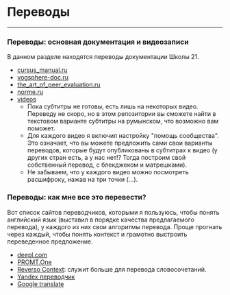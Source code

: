 # Переводы #

---

### Переводы: основная документация и видеозаписи ###
В данном разделе находятся переводы документации Школы 21.
* [cursus_manual.ru](../materials/translations/cursus_manual.ru.md)
* [vogsphere-doc.ru](../materials/translations/vogsphere-doc.ru.md)
* [the_art_of_peer_evaluation.ru](../materials/translations/the_art_of_peer_evaluation.ru.md)
* [norme.ru](../materials/translations/norme.ru.md)
* [videos](https://www.youtube.com/playlist?list=PLnI5O9CyX5MFaOvTB1EWSHFC7EzB61UIp)
  * Пока субтитры не готовы, есть лишь на некоторых видео. Переведу не скоро, но в этом репозитории вы сможете найти в текстовом варианте субтитры на румынском, что возможно вам поможет.
  * Для каждого видео я включил настройку "помощь сообщества". Это означает, что вы можете предложить сами свои      варианты переводов, которые будут опубликованы в субтитрах к видео (у других стран есть, а у нас нет!? Тогда построим свой собственный перевод, с блекджеком и матрешками).
  * Не забываем, что у каждого видео можно посмотреть расшифроку, нажав на три точки (...).

### Переводы: как мне все это перевести? ###
Вот список сайтов переводчиков, которыми я пользуюсь, чтобы понять английский язык (выставил в порядке качества предлагаемого перевода), у каждого из них свои алгоритмы перевода. Проще прогнать через каждый, чтобы понять контекст и грамотно выстроить переведенное предложение.
   * [deepl.com](https://www.deepl.com/ru/translator)
   * [PROMT.One](https://www.translate.ru/)
   * [Reverso Context](https://context.reverso.net/): служит больше для перевода словосочетаний.
   * [Yandex переводчик](https://translate.yandex.ru/?lang=en-ru)
   * [Google translate](https://translate.google.com/)
